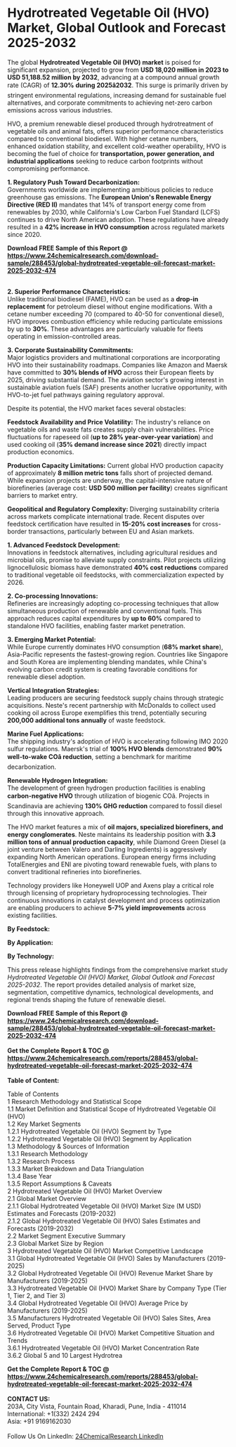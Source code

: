 <h1>Hydrotreated Vegetable Oil (HVO) Market, Global Outlook and Forecast 2025-2032</h1><p>The global <strong>Hydrotreated Vegetable Oil (HVO) market</strong> is poised for significant expansion, projected to grow from <strong>USD 18,020 million in 2023 to USD 51,188.52 million by 2032</strong>, advancing at a compound annual growth rate (CAGR) of <strong>12.30% during 2025â2032</strong>. This surge is primarily driven by stringent environmental regulations, increasing demand for sustainable fuel alternatives, and corporate commitments to achieving net-zero carbon emissions across various industries.</p><p>HVO, a premium renewable diesel produced through hydrotreatment of vegetable oils and animal fats, offers superior performance characteristics compared to conventional biodiesel. With higher cetane numbers, enhanced oxidation stability, and excellent cold-weather operability, HVO is becoming the fuel of choice for <strong>transportation, power generation, and industrial applications</strong> seeking to reduce carbon footprints without compromising performance.</p><p><strong>1. Regulatory Push Toward Decarbonization:</strong><br>
Governments worldwide are implementing ambitious policies to reduce greenhouse gas emissions. The <strong>European Union's Renewable Energy Directive (RED II)</strong> mandates that 14% of transport energy come from renewables by 2030, while California's Low Carbon Fuel Standard (LCFS) continues to drive North American adoption. These regulations have already resulted in a <strong>42% increase in HVO consumption</strong> across regulated markets since 2020.</p><div><b>Download FREE Sample of this Report @ 
            <a href="https://www.24chemicalresearch.com/download-sample/288453/global-hydrotreated-vegetable-oil-forecast-market-2025-2032-474">
            https://www.24chemicalresearch.com/download-sample/288453/global-hydrotreated-vegetable-oil-forecast-market-2025-2032-474</a></b></div><br><p><strong>2. Superior Performance Characteristics:</strong><br>
Unlike traditional biodiesel (FAME), HVO can be used as a <strong>drop-in replacement</strong> for petroleum diesel without engine modifications. With a cetane number exceeding 70 (compared to 40-50 for conventional diesel), HVO improves combustion efficiency while reducing particulate emissions by up to <strong>30%</strong>. These advantages are particularly valuable for fleets operating in emission-controlled areas.</p><p><strong>3. Corporate Sustainability Commitments:</strong><br>
Major logistics providers and multinational corporations are incorporating HVO into their sustainability roadmaps. Companies like Amazon and Maersk have committed to <strong>30% blends of HVO</strong> across their European fleets by 2025, driving substantial demand. The aviation sector's growing interest in sustainable aviation fuels (SAF) presents another lucrative opportunity, with HVO-to-jet fuel pathways gaining regulatory approval.</p><p>Despite its potential, the HVO market faces several obstacles:</p><p><strong>Feedstock Availability and Price Volatility:</strong> The industry's reliance on vegetable oils and waste fats creates supply chain vulnerabilities. Price fluctuations for rapeseed oil (<strong>up to 28% year-over-year variation</strong>) and used cooking oil (<strong>35% demand increase since 2021</strong>) directly impact production economics.</p><p><strong>Production Capacity Limitations:</strong> Current global HVO production capacity of approximately <strong>8 million metric tons</strong> falls short of projected demand. While expansion projects are underway, the capital-intensive nature of biorefineries (average cost: <strong>USD 500 million per facility</strong>) creates significant barriers to market entry.</p><p><strong>Geopolitical and Regulatory Complexity:</strong> Diverging sustainability criteria across markets complicate international trade. Recent disputes over feedstock certification have resulted in <strong>15-20% cost increases</strong> for cross-border transactions, particularly between EU and Asian markets.</p><p><strong>1. Advanced Feedstock Development:</strong><br>
Innovations in feedstock alternatives, including agricultural residues and microbial oils, promise to alleviate supply constraints. Pilot projects utilizing lignocellulosic biomass have demonstrated <strong>40% cost reductions</strong> compared to traditional vegetable oil feedstocks, with commercialization expected by 2026.</p><p><strong>2. Co-processing Innovations:</strong><br>
Refineries are increasingly adopting co-processing techniques that allow simultaneous production of renewable and conventional fuels. This approach reduces capital expenditures by <strong>up to 60%</strong> compared to standalone HVO facilities, enabling faster market penetration.</p><p><strong>3. Emerging Market Potential:</strong><br>
While Europe currently dominates HVO consumption (<strong>68% market share</strong>), Asia-Pacific represents the fastest-growing region. Countries like Singapore and South Korea are implementing blending mandates, while China's evolving carbon credit system is creating favorable conditions for renewable diesel adoption.</p><p><strong>Vertical Integration Strategies:</strong><br>
	Leading producers are securing feedstock supply chains through strategic acquisitions. Neste's recent partnership with McDonalds to collect used cooking oil across Europe exemplifies this trend, potentially securing <strong>200,000 additional tons annually</strong> of waste feedstock.</p><p><strong>Marine Fuel Applications:</strong><br>
	The shipping industry's adoption of HVO is accelerating following IMO 2020 sulfur regulations. Maersk's trial of <strong>100% HVO blends</strong> demonstrated <strong>90% well-to-wake COâ reduction</strong>, setting a benchmark for maritime decarbonization.</p><p><strong>Renewable Hydrogen Integration:</strong><br>
	The development of green hydrogen production facilities is enabling <strong>carbon-negative HVO</strong> through utilization of biogenic COâ. Projects in Scandinavia are achieving <strong>130% GHG reduction</strong> compared to fossil diesel through this innovative approach.</p><p>The HVO market features a mix of <strong>oil majors, specialized biorefiners, and energy conglomerates</strong>. Neste maintains its leadership position with <strong>3.3 million tons of annual production capacity</strong>, while Diamond Green Diesel (a joint venture between Valero and Darling Ingredients) is aggressively expanding North American operations. European energy firms including TotalEnergies and ENI are pivoting toward renewable fuels, with plans to convert traditional refineries into biorefineries.</p><p>Technology providers like Honeywell UOP and Axens play a critical role through licensing of proprietary hydroprocessing technologies. Their continuous innovations in catalyst development and process optimization are enabling producers to achieve <strong>5-7% yield improvements</strong> across existing facilities.</p><p><strong>By Feedstock:</strong></p><p><strong>By Application:</strong></p><p><strong>By Technology:</strong></p><p>This press release highlights findings from the comprehensive market study <em>Hydrotreated Vegetable Oil (HVO) Market, Global Outlook and Forecast 2025-2032</em>. The report provides detailed analysis of market size, segmentation, competitive dynamics, technological developments, and regional trends shaping the future of renewable diesel.</p><div><b>Download FREE Sample of this Report @ 
            <a href="https://www.24chemicalresearch.com/download-sample/288453/global-hydrotreated-vegetable-oil-forecast-market-2025-2032-474">
            https://www.24chemicalresearch.com/download-sample/288453/global-hydrotreated-vegetable-oil-forecast-market-2025-2032-474</a></b></div><br><div><b>Get the Complete Report & TOC @ 
            <a href="https://www.24chemicalresearch.com/reports/288453/global-hydrotreated-vegetable-oil-forecast-market-2025-2032-474">
            https://www.24chemicalresearch.com/reports/288453/global-hydrotreated-vegetable-oil-forecast-market-2025-2032-474</a></b></div><br>
            <b>Table of Content:</b><p>Table of Contents<br />
1 Research Methodology and Statistical Scope<br />
1.1 Market Definition and Statistical Scope of Hydrotreated Vegetable Oil (HVO)<br />
1.2 Key Market Segments<br />
1.2.1 Hydrotreated Vegetable Oil (HVO) Segment by Type<br />
1.2.2 Hydrotreated Vegetable Oil (HVO) Segment by Application<br />
1.3 Methodology & Sources of Information<br />
1.3.1 Research Methodology<br />
1.3.2 Research Process<br />
1.3.3 Market Breakdown and Data Triangulation<br />
1.3.4 Base Year<br />
1.3.5 Report Assumptions & Caveats<br />
2 Hydrotreated Vegetable Oil (HVO) Market Overview<br />
2.1 Global Market Overview<br />
2.1.1 Global Hydrotreated Vegetable Oil (HVO) Market Size (M USD) Estimates and Forecasts (2019-2032)<br />
2.1.2 Global Hydrotreated Vegetable Oil (HVO) Sales Estimates and Forecasts (2019-2032)<br />
2.2 Market Segment Executive Summary<br />
2.3 Global Market Size by Region<br />
3 Hydrotreated Vegetable Oil (HVO) Market Competitive Landscape<br />
3.1 Global Hydrotreated Vegetable Oil (HVO) Sales by Manufacturers (2019-2025)<br />
3.2 Global Hydrotreated Vegetable Oil (HVO) Revenue Market Share by Manufacturers (2019-2025)<br />
3.3 Hydrotreated Vegetable Oil (HVO) Market Share by Company Type (Tier 1, Tier 2, and Tier 3)<br />
3.4 Global Hydrotreated Vegetable Oil (HVO) Average Price by Manufacturers (2019-2025)<br />
3.5 Manufacturers Hydrotreated Vegetable Oil (HVO) Sales Sites, Area Served, Product Type<br />
3.6 Hydrotreated Vegetable Oil (HVO) Market Competitive Situation and Trends<br />
3.6.1 Hydrotreated Vegetable Oil (HVO) Market Concentration Rate<br />
3.6.2 Global 5 and 10 Largest Hydrotrea</p><div><b>Get the Complete Report & TOC @ 
            <a href="https://www.24chemicalresearch.com/reports/288453/global-hydrotreated-vegetable-oil-forecast-market-2025-2032-474">
            https://www.24chemicalresearch.com/reports/288453/global-hydrotreated-vegetable-oil-forecast-market-2025-2032-474</a></b></div><br><b>CONTACT US:</b><br>
            203A, City Vista, Fountain Road, Kharadi, Pune, India - 411014<br>
            International: +1(332) 2424 294<br>
            Asia: +91 9169162030 <br><br>
            Follow Us On LinkedIn: <a href="https://www.linkedin.com/company/24chemicalresearch/">24ChemicalResearch LinkedIn</a>